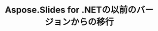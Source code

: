 ---
title: Aspose.Slides for .NETの以前のバージョンからの移行
type: docs
weight: 320
url: /ja/net/migration-from-earlier-versions-of-aspose-slides-for-net/
---